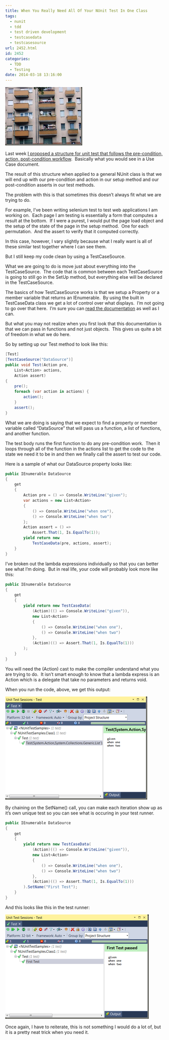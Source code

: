 ```yaml
---
title: When You Really Need All Of Your NUnit Test In One Class
tags:
  - nunit
  - tdd
  - test driven development
  - testcasedata
  - testcasesource
url: 2452.html
id: 2452
categories:
  - TDD
  - Testing
date: 2014-03-18 13:16:00
---
```


![](/uploads/2014/03/arct-034.jpg)

Last week [I proposed a structure for unit test that follows the pre-condition, action, post-condition workflow](/unit-test-structure/).  Basically what you would see in a Use Case document.

The result of this structure when applied to a general NUnit class is that we will end up with our pre-condition and action in our setup method and our post-condition asserts in our test methods.

The problem with this is that sometimes this doesn’t always fit what we are trying to do.

<!-- more -->

For example, I’ve been writing selenium test to test web applications I am working on.  Each page I am testing is essentially a form that computes a result at the bottom.  If I were a purest, I would put the page load object and the setup of the state of the page in the setup method.  One for each permutation.  And the assert to verify that it computed correctly.

In this case, however, I vary slightly because what I really want is all of these similar test together where I can see them.

But I still keep my code clean by using a TestCaseSource.

What we are going to do is move just about everything into the TestCaseSource.  The code that is common between each TestCaseSource is going to still go in the SetUp method, but everything else will be declared in the TestCaseSource.

The basics of how TestCaseSource works is that we setup a Property or a member variable that returns an IEnumerable.  By using the built in TestCaseData class we get a lot of control over what displays.  I’m not going to go over that here.  I’m sure you can [read the documentation](//www.nunit.org/index.php?p=testCaseSource&r=2.6.3) as well as I can.

But what you may not realize when you first look that this documentation is that we can pass in functions and not just objects.  This gives us quite a bit of freedom in what we do here.

So by setting up our Test method to look like this:

``` csharp
[Test]
[TestCaseSource("DataSource")]
public void Test(Action pre,
    List<Action> actions,
    Action assert)
{
    pre();
    foreach (var action in actions) {
        action();
    }
    assert();
}
```

What we are doing is saying that we expect to find a property or member variable called “DataSource” that will pass us a function, a list of functions, and another function.

The test body runs the first function to do any pre-condition work.  Then it loops through all of the function in the actions list to get the code to the state we need it to be in and then we finally call the assert to test our code.

Here is a sample of what our DataSource property looks like:

``` csharp
public IEnumerable DataSource
{
    get
    {
        Action pre = () => Console.WriteLine("given");
        var actions = new List<Action>
        {
            () => Console.WriteLine("when one"),
            () => Console.WriteLine("when two")
        };
        Action assert = () =>
            Assert.That(1, Is.EqualTo(1));
        yield return new
            TestCaseData(pre, actions, assert);
    }
}
```

I’ve broken out the lambda expressions individually so that you can better see what I’m doing.  But in real life, your code will probably look more like this:

``` csharp
public IEnumerable DataSource
{
    get
    {
        yield return new TestCaseData(
            (Action)(() => Console.WriteLine("given")),
            new List<Action>
            {
                () => Console.WriteLine("when one"),
                () => Console.WriteLine("when two")
            },
            (Action)(() => Assert.That(1, Is.EqualTo(1)))
        );
    }
}
```

You will need the (Action) cast to make the compiler understand what you are trying to do.  It isn’t smart enough to know that a lambda express is an Action which is a delegate that take no parameters and returns void.

When you run the code, above, we get this output:

![GivenWhenThenTest](/uploads/2014/03/GivenWhenThenTest.png "GivenWhenThenTest")

By chaining on the SetName() call, you can make each iteration show up as it’s own unique test so you can see what is occuring in your test runner.

``` csharp
public IEnumerable DataSource
{
    get
    {
        yield return new TestCaseData(
            (Action)(() => Console.WriteLine("given")),
            new List<Action>
            {
                () => Console.WriteLine("when one"),
                () => Console.WriteLine("when two")
            },
            (Action)(() => Assert.That(1, Is.EqualTo(1)))
        ).SetName("First Test");
    }
}
```

And this looks like this in the test runner:

![GivenWhenThen2](/uploads/2014/03/GivenWhenThen2.png "GivenWhenThen2")

Once again, I have to reiterate, this is not something I would do a lot of, but it is a pretty neat trick when you need it. 
